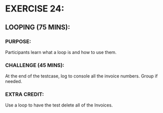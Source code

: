 # EXERCISE 24:
## LOOPING (75 MINS):
### PURPOSE:
Participants learn what a loop is and how to use them.

### CHALLENGE (45 MINS):
At the end of the testcase, log to console all the invoice numbers. Group if needed.

### EXTRA CREDIT:
Use a loop to have the test delete all of the Invoices.
